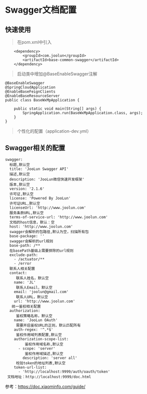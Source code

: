  # Swagger文档配置

## 快速使用
 >在pom.xml中引入
    
        <dependency>
            <groupId>com.joolun</groupId>
            <artifactId>base-common-swagger</artifactId>
        </dependency>
>启动类中增加@BaseEnableSwagger注解

    @BaseEnableSwagger
    @SpringCloudApplication
    @EnableBaseFeignClients
    @EnableBaseResourceServer
    public class BaseWxMpApplication {
    
        public static void main(String[] args) {
            SpringApplication.run(BaseWxMpApplication.class, args);
        }
    }
    
>个性化的配置（application-dev.yml）
 ## Swagger相关的配置
    swagger:
      标题,默认空
      title: 'JooLun Swagger API'
      描述,默认空
      description: 'JooLun微信快速开发框架'
      版本,默认空
      version: '2.1.6'
      许可证,默认空
      license: 'Powered By JooLun'
      许可证URL,默认空
      licenseUrl: 'http://www.joolun.com'
      服务条款URL,默认空
      terms-of-service-url: 'http://www.joolun.com'
      文档的host信息，默认：空
      host: 'http://www.joolun.com'
      swagger会解析的包路径,默认为空，扫描所有包
      base-package: '' 
      swagger会解析的url规则
      base-path: /**
      在basePath基础上需要排除的url规则
      exclude-path: 
        - /actuator/**
        - /error  
      联系人相关配置
      contact:
         联系人姓名，默认空
        name: 'JL'
         联系人Email，默认空
        email: 'joolun@gmail.com'
         联系人URL，默认空
        url: 'http://www.joolun.com'
       统一鉴权相关配置
      authorization:
         鉴权策略名称，默认空
        name: 'JooLun OAuth'
         需要开启鉴权URL的正则，默认匹配所有
        auth-regex: '^.*$'
         鉴权作用域列表配置,默认空
        authorization-scope-list:
             鉴权作用域名称,默认空
          - scope: 'server'
             鉴权作用域描述,默认空
            description: 'server all'
         校验token的地址列表,默认空  
        token-url-list:
          - 'http://localhost:9999/auth/oauth/token'
     文档地址：http://localhost:9999/doc.html 
 参考：https://doc.xiaominfo.com/guide/